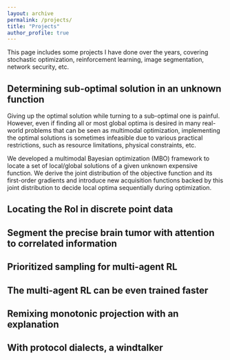 ```yaml
---
layout: archive
permalink: /projects/
title: "Projects"
author_profile: true
---
```


This page includes some projects I have done over the years, covering stochastic optimization, reinforcement learning, image segmentation, network security, etc.

## Determining sub-optimal solution in an unknown function

Giving up the optimal solution while turning to a sub-optimal one is painful. However, even if finding all or most global optima is desired in many real-world problems that can be seen as multimodal optimization, implementing the optimal solutions is sometimes infeasible due to various practical restrictions, such as resource limitations, physical constraints, etc.

We developed a multimodal Bayesian optimization (MBO) framework to locate a set of local/global solutions of a given unknown expensive function. We derive the joint distribution of the objective function and its first-order gradients and introduce new acquisition functions backed by this joint distribution to decide local optima sequentially during optimization.

## Locating the RoI in discrete point data

## Segment the precise brain tumor with attention to correlated information

## Prioritized sampling for multi-agent RL

## The multi-agent RL can be even trained faster

## Remixing monotonic projection with an explanation

## With protocol dialects, a windtalker
